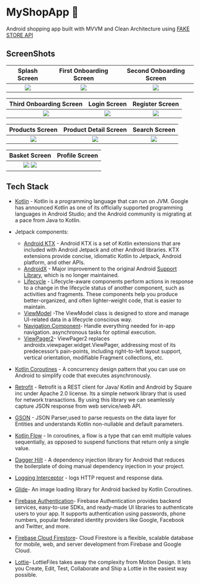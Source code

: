 
# MyShopApp 🛒
Android shopping app built with MVVM and Clean Architecture using [FAKE STORE API](https://fakestoreapi.com/)


## ScreenShots

Splash Screen             | First Onboarding Screen     | Second Onboarding Screen
:-------------------------:|:-------------------------:|:-------------------------:
<img src="screenshots/SS1.jpg"/>            |  <img src="screenshots/SS2.jpg"/>  | <img src="screenshots/SS3.jpg"/>  |

Third Onboarding Screen            | Login Screen               | Register Screen
:-------------------------:|:-------------------------:|:-------------------------:
<img src="screenshots/SS4.jpg"/>           |  <img src="screenshots/SS5.jpg"/>              | <img src="screenshots/SS6.jpg"/>  |

Products Screen            | Product Detail Screen               | Search Screen
:-------------------------:|:-------------------------:|:-------------------------:
<img src="screenshots/SS7.jpg"/>           |  <img src="screenshots/SS8.jpg"/>              | <img src="screenshots/SS9.jpg"/>  |

Basket Screen            | Profile Screen               |
:-------------------------:|:-------------------------:|
<img src="screenshots/SS10.jpg"/>   <img src="screenshots/SS11.jpg"/>              |


## Tech Stack
- [Kotlin](https://developer.android.com/kotlin) - Kotlin is a programming language that can run on JVM. Google has announced Kotlin as one of its officially supported programming languages in Android Studio; and the Android community is migrating at a pace from Java to Kotlin.
- Jetpack components:
    - [Android KTX](https://developer.android.com/kotlin/ktx.html) - Android KTX is a set of Kotlin extensions that are included with Android Jetpack and other Android libraries. KTX extensions provide concise, idiomatic Kotlin to Jetpack, Android platform, and other APIs.
    - [AndroidX](https://developer.android.com/jetpack/androidx) - Major improvement to the original Android [Support Library](https://developer.android.com/topic/libraries/support-library/index), which is no longer maintained.
    - [Lifecycle](https://developer.android.com/topic/libraries/architecture/lifecycle) - Lifecycle-aware components perform actions in response to a change in the lifecycle status of another component, such as activities and fragments. These components help you produce better-organized, and often lighter-weight code, that is easier to maintain.
    - [ViewModel](https://developer.android.com/topic/libraries/architecture/viewmodel) -The ViewModel class is designed to store and manage UI-related data in a lifecycle conscious way.
	- [Navigation Component](https://developer.android.com/guide/navigation/navigation-getting-started)- Handle everything needed for in-app navigation. asynchronous tasks for optimal execution.
	- [ViewPager2](https://developer.android.com/jetpack/androidx/releases/viewpager2)- ViewPager2 replaces androidx.viewpager.widget.ViewPager, addressing most of its predecessor’s pain-points, including right-to-left layout support, vertical orientation, modifiable Fragment collections, etc.



- [Kotlin Coroutines](https://developer.android.com/kotlin/coroutines) - A concurrency design pattern that you can use on Android to simplify code that executes asynchronously.
- [Retrofit](https://square.github.io/retrofit) -  Retrofit is a REST client for Java/ Kotlin and Android by Square inc under Apache 2.0 license. Its a simple network library that is used for network transactions. By using this library we can seamlessly capture JSON response from web service/web API.
- [GSON](https://github.com/square/gson) - JSON Parser,used to parse requests on the data layer for Entities and understands Kotlin non-nullable and default parameters.
- [Kotlin Flow](https://developer.android.com/kotlin/flow) - In coroutines, a flow is a type that can emit multiple values sequentially, as opposed to suspend functions that return only a single value.
- [Dagger Hilt](https://developer.android.com/training/dependency-injection/hilt-android) - A dependency injection library for Android that reduces the boilerplate of doing manual dependency injection in your project.
- [Logging Interceptor](https://github.com/square/okhttp/blob/master/okhttp-logging-interceptor/README.md) -  logs HTTP request and response data.
- [Glide](https://github.com/bumptech/glide)- An image loading library for Android backed by Kotlin Coroutines.
- [Firebase Authentication](https://firebase.google.com/docs/auth)- Firebase Authentication provides backend services, easy-to-use SDKs, and ready-made UI libraries to authenticate users to your app. It supports authentication using passwords, phone numbers, popular federated identity providers like Google, Facebook and Twitter, and more.
- [Firebase Cloud Firestore](https://firebase.google.com/docs/firestore)- Cloud Firestore is a flexible, scalable database for mobile, web, and server development from Firebase and Google Cloud. 
- [Lottie](https://lottiefiles.com/)- LottieFiles takes away the complexity from Motion Design. It lets you Create, Edit, Test, Collaborate and Ship a Lottie in the easiest way possible.


